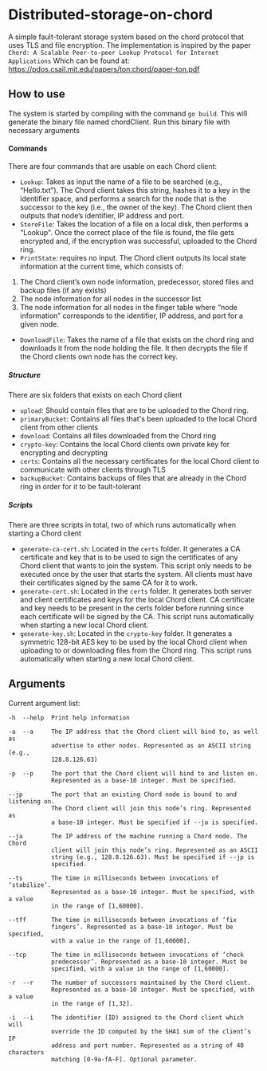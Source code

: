 # Distributed-storage-on-chord
A simple fault-tolerant storage system based on the chord protocol that uses TLS and file encryption.
The implementation is inspired by the paper ```Chord: A Scalable Peer-to-peer Lookup Protocol
for Internet Applications```
Which can be found at: https://pdos.csail.mit.edu/papers/ton:chord/paper-ton.pdf
## How to use
The system is started by compiling with the command ```go build```. This will generate the binary file named chordClient. Run this binary file with necessary arguments

#### Commands
There are four commands that are usable on each Chord client:

- ```Lookup```: Takes as input the name of a file to be searched (e.g., “Hello.txt”). 
The Chord client takes this string, hashes it to a key in the identifier space, 
and performs a search for the node that is the successor to the key 
(i.e., the owner of the key). 
The Chord client then outputs that node’s identifier, IP address and port.
- ```StoreFile```: Takes the location of a file on a local disk, then performs a "Lookup". 
Once the correct place of the file is found, the file gets encrypted and, if the encryption was successful, uploaded to the Chord ring.
- ```PrintState```: requires no input. The Chord client outputs its local state information at the current time, which consists of:
1. The Chord client’s own node information, predecessor, stored files and backup files (if any exists)
2. The node information for all nodes in the successor list
3. The node information for all nodes in the finger table
   where “node information” corresponds to the identifier, IP address, and port for a given node.
- ```DownloadFile```: Takes the name of a file that exists on the chord ring and downloads it from the node holding
the file. It then decrypts the file if the Chord clients own node has the correct key.

##### Structure
There are six folders that exists on each Chord client

- ```upload```: Should contain files that are to be uploaded to the Chord ring.
- ```primaryBucket```: Contains all files that's been uploaded to the local Chord client from other clients
- ```download```: Contains all files downloaded from the Chord ring
- ```crypto-key```: Contains the local Chord clients own private key for encrypting and decrypting
- ```certs```: Contains all the necessary certificates for the local Chord client to communicate with other clients through TLS
- ```backupBucket```: Contains backups of files that are already in the Chord ring in order for it to be fault-tolerant

##### Scripts
There are three scripts in total, two of which runs automatically when starting a Chord client

- ```generate-ca-cert.sh```: Located in the ```certs``` folder. It generates a CA certificate and key that is to be used to sign the certificates of any Chord client that wants to join the system.
This script only needs to be executed once by the user that starts the system. All clients must have their certificates signed by the same CA for it to work.
- ```generate-cert.sh```: Located in the ```certs``` folder. It generates both server and client certificates and keys for the local Chord client. CA certificate
and key needs to be present in the certs folder before running since each certificate will be signed by the CA. This script runs automatically when starting a new local Chord client.
- ```generate-key.sh```: Located in the ```crypto-key``` folder. It generates a symmetric 128-bit AES key to be used by the local Chord client when uploading to or downloading
files from the Chord ring. This script runs automatically when starting a new local Chord client.

## Arguments
Current argument list:
```
-h  --help  Print help information

-a  --a     The IP address that the Chord client will bind to, as well as
            advertise to other nodes. Represented as an ASCII string (e.g.,
            128.8.126.63)
            
-p  --p     The port that the Chord client will bind to and listen on.
            Represented as a base-10 integer. Must be specified.
            
--jp        The port that an existing Chord node is bound to and listening on.
            The Chord client will join this node’s ring. Represented as
            a base-10 integer. Must be specified if --ja is specified.
            
--ja        The IP address of the machine running a Chord node. The Chord
            client will join this node’s ring. Represented as an ASCII
            string (e.g., 128.8.126.63). Must be specified if --jp is
            specified.
            
--ts        The time in milliseconds between invocations of ‘stabilize’.
            Represented as a base-10 integer. Must be specified, with a value
            in the range of [1,60000].
            
--tff       The time in milliseconds between invocations of ‘fix
            fingers’. Represented as a base-10 integer. Must be specified,
            with a value in the range of [1,60000].
            
--tcp       The time in milliseconds between invocations of ‘check
            predecessor’. Represented as a base-10 integer. Must be
            specified, with a value in the range of [1,60000].
            
-r  --r     The number of successors maintained by the Chord client.
            Represented as a base-10 integer. Must be specified, with a value
            in the range of [1,32].
            
-i  --i     The identifier (ID) assigned to the Chord client which will
            override the ID computed by the SHA1 sum of the client’s IP
            address and port number. Represented as a string of 40 characters
            matching [0-9a-fA-F]. Optional parameter.
```

